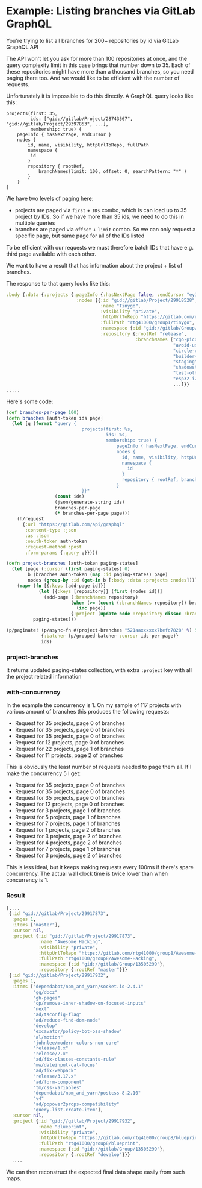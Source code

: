 # Example: Listing branches via GitLab GraphQL

You're trying to list all branches for 200+ repositories by id via GitLab GraphQL API

The API won't let you ask for more than 100 repositories at once, and the query complexity
limit in this case brings that number down to 35. Each of these repositories
might have more than a thousand branches, so you need paging there too. And we would like
to be efficient with the number of requests.

Unfortunately it is impossible to do this directly. A GraphQL query looks like this:

```
projects(first: 35, 
         ids: ["gid://gitlab/Project/28743567", "gid://gitlab/Project/29397853", ...],
         membership: true) {
    pageInfo { hasNextPage, endCursor }
    nodes {
        id, name, visibility, httpUrlToRepo, fullPath
        namespace {
         id
        }
        repository { rootRef,
            branchNames(limit: 100, offset: 0, searchPattern: "*" )
        }
    }
}
```

We have two levels of paging here:
- projects are paged via `first` + `IDs` combo, which is can load up to 35 project by IDs. So if we have more than 35 ids, we need to do this in multiple queries
- branches are paged via `offset` + `limit` combo. So we can only request a specific page, but same page for all of the IDs listed

To be efficient with our requests we must therefore batch IDs that have e.g. third page available
with each other.

We want to have a result that has information about the project + list of branches.

The response to that query looks like this:

```clojure
:body {:data {:projects {:pageInfo {:hasNextPage false, :endCursor "eyJpZCI6IjI3NjY1ODQzIn0"},
                          :nodes [{:id "gid://gitlab/Project/29918528",
                                   :name "Tinygo",
                                   :visibility "private",
                                   :httpUrlToRepo "https://gitlab.com/rtg41000/group1/tinygo.git",
                                   :fullPath "rtg41000/group1/tinygo",
                                   :namespace {:id "gid://gitlab/Group/13505290"},
                                   :repository {:rootRef "release",
                                                :branchNames ["cgo-picolibc-stdio"
                                                              "avoid-usb-heap-alloc"
                                                              "circle-ci-next-gen-images"
                                                              "builder-rwmutex"
                                                              "staging"
                                                              "shadowstack"
                                                              "test-other-architectures"
                                                              "esp32-i2c"
                                                              ...]}}
.....
```

Here's some code:

```clojure
(def branches-per-page 100)
(defn branches [auth-token ids page]
  (let [q (format "query {
                            projects(first: %s,
                                     ids: %s,
                                     membership: true) {
                                         pageInfo { hasNextPage, endCursor }
                                         nodes {
                                           id, name, visibility, httpUrlToRepo, fullPath
                                           namespace {
                                             id
                                           }
                                           repository { rootRef, branchNames(limit: %s, offset: %s, searchPattern: \"*\" )}
                                         }
                            }}"
                  (count ids)
                  (json/generate-string ids)
                  branches-per-page
                  (* branches-per-page page))]
    (h/request
      {:url "https://gitlab.com/api/graphql"
       :content-type :json
       :as :json
       :oauth-token auth-token
       :request-method :post
       :form-params {:query q}})))

(defn project-branches [auth-token paging-states]
  (let [page (:cursor (first paging-states) 0)
        b (branches auth-token (map :id paging-states) page)
        nodes (group-by :id (get-in b [:body :data :projects :nodes]))]
    (mapv (fn [{:keys [add-page id]}]
            (let [{:keys [repository]} (first (nodes id))]
              (add-page (:branchNames repository)
                        (when (>= (count (:branchNames repository)) branches-per-page)
                          (inc page))
                        {:project (update node :repository dissoc :branchNames)})))
          paging-states)))

(p/paginate! (p/async-fn #(project-branches "521aaxxxxxx7befc7828" %) 5)
             {:batcher (p/grouped-batcher :cursor ids-per-page)}
             ids)
```

### project-branches

It returns updated paging-states collection, with extra `:project` key with all the project related information

### with-concurrency

In the example the concurrency is 1. On my sample of 117 projects with various amount of branches this produces the following requests:

- Request for 35 projects, page 0 of branches
- Request for 35 projects, page 0 of branches
- Request for 35 projects, page 0 of branches
- Request for 12 projects, page 0 of branches
- Request for 22 projects, page 1 of branches
- Request for 11 projects, page 2 of branches

This is obviously the least number of requests needed to page them all. If I make the concurrency 5 I get:

- Request for 35 projects, page 0 of branches
- Request for 35 projects, page 0 of branches
- Request for 35 projects, page 0 of branches
- Request for 12 projects, page 0 of branches
- Request for 3 projects, page 1 of branches
- Request for 5 projects, page 1 of branches
- Request for 7 projects, page 1 of branches
- Request for 1 projects, page 2 of branches
- Request for 3 projects, page 2 of branches
- Request for 4 projects, page 2 of branches
- Request for 7 projects, page 1 of branches
- Request for 3 projects, page 2 of branches

This is less ideal, but it keeps making requests every 100ms if there's spare concurrency. The actual wall clock time
is twice lower than when concurrency is 1.

### Result

```clojure
[....
 {:id "gid://gitlab/Project/29917873",
  :pages 1,
  :items ["master"],
  :cursor nil,
  :project {:id "gid://gitlab/Project/29917873",
            :name "Awesome Hacking",
            :visibility "private",
            :httpUrlToRepo "https://gitlab.com/rtg41000/group8/Awesome-Hacking.git",
            :fullPath "rtg41000/group8/Awesome-Hacking",
            :namespace {:id "gid://gitlab/Group/13505299"},
            :repository {:rootRef "master"}}}
 {:id "gid://gitlab/Project/29917932",
  :pages 1,
  :items ["dependabot/npm_and_yarn/socket.io-2.4.1"
          "gg/docz"
          "gh-pages"
          "cp/remove-inner-shadow-on-focused-inputs"
          "next"
          "ad/tsconfig-flag"
          "ad/reduce-find-dom-node"
          "develop"
          "excavator/policy-bot-oss-shadow"
          "al/motion"
          "johnlee/modern-colors-non-core"
          "release/1.x"
          "release/2.x"
          "ad/fix-classes-constants-rule"
          "mw/dateinput-cal-focus"
          "ad/fix-webpack"
          "release/3.17.x"
          "ad/form-component"
          "tm/css-variables"
          "dependabot/npm_and_yarn/postcss-8.2.10"
          "v4"
          "ad/popover2props-compatibility"
          "query-list-create-item"],
  :cursor nil,
  :project {:id "gid://gitlab/Project/29917932",
            :name "Blueprint",
            :visibility "private",
            :httpUrlToRepo "https://gitlab.com/rtg41000/group8/blueprint.git",
            :fullPath "rtg41000/group8/blueprint",
            :namespace {:id "gid://gitlab/Group/13505299"},
            :repository {:rootRef "develop"}}}
  ....
```

We can then reconstruct the expected final data shape easily from such maps.
